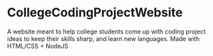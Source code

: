 # CollegeCodingProjectWebsite
A website meant to help college students come up with coding project ideas to keep their skills sharp, and learn new languages.
Made with HTML/CSS + NodeJS 
